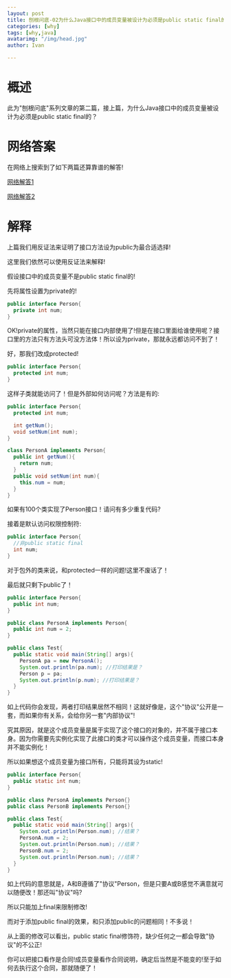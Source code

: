 ```yaml
---
layout: post
title: 刨根问底-02为什么Java接口中的成员变量被设计为必须是public static final的？
categories: [why]
tags: [why,java]
avatarimg: "/img/head.jpg"
author: Ivan

---
```


# 概述

此为"刨根问底"系列文章的第二篇，接上篇，为什么Java接口中的成员变量被设计为必须是public static final的？

# 网络答案

在网络上搜索到了如下两篇还算靠谱的解答!

[网络解答1](http://shaomeng95.iteye.com/blog/998820)

[网络解答2](http://www.xyzws.com/javafaq/why-do-we-have-only-public-static-final-variables-in-interfaces/129)

# 解释

上篇我们用反证法来证明了接口方法设为public为最合适选择!

这里我们依然可以使用反证法来解释!

假设接口中的成员变量不是public static final的!

先将属性设置为private的!

```java
public interface Person{
  private int num;
}
```

OK!private的属性，当然只能在接口内部使用了!但是在接口里面给谁使用呢？接口里的方法只有方法头可没方法体！所以设为private，那就永远都访问不到了！

好，那我们改成protected!

```java
public interface Person{
  protected int num;
}
```

这样子类就能访问了！但是外部如何访问呢？方法是有的:

<!-- more -->

```java
public interface Person{
  protected int num;

  int getNum();
  void setNum(int num);
}

class PersonA implements Person{
  public int getNum(){
    return num;
  }
  public void setNum(int num){
    this.num = num;
  }
}
```

如果有100个类实现了Person接口！请问有多少重复代码?

接着是默认访问权限控制符:

```java
public interface Person{
  //非public static final
  int num;
}
```

对于包外的类来说，和protected一样的问题!这里不废话了！

最后就只剩下public了！

```java
public interface Person{
  public int num;
}

public class PersonA implements Person{
  public int num = 2;
}

public class Test{
  public static void main(String[] args){
    PersonA pa = new PersonA();
    System.out.println(pa.num); //打印结果是？
    Person p = pa;
    System.out.println(p.num); //打印结果是？
  }
}
```

如上代码你会发现，两者打印结果居然不相同！这就好像是，这个"协议"公开是一套，而如果你有关系，会给你另一套"内部协议"!

究其原因，就是这个成员变量是属于实现了这个接口的对象的，并不属于接口本身。因为你需要先实例化实现了此接口的类才可以操作这个成员变量，而接口本身并不能实例化！

所以如果想这个成员变量为接口所有，只能将其设为static!

```java
public interface Person{
  public static int num;
}

public class PersonA implements Person{}
public class PersonB implements Person{}

public class Test{
  public static void main(String[] args){
    System.out.println(Person.num); //结果？
    PersonA.num = 2;
    System.out.println(Person.num); //结果？
    PersonB.num = 2;
    System.out.println(Person.num); //结果？
  }
}
```

如上代码的意思就是，A和B遵循了"协议"Person，但是只要A或B感觉不满意就可以随便改！那还叫"协议"吗?

所以只能加上final来限制修改!

而对于添加public final的效果，和只添加public的问题相同！不多说！

从上面的修改可以看出，public static final修饰符，缺少任何之一都会导致"协议"的不公正!


你可以把接口看作是合同!成员变量看作合同说明，确定后当然是不能变的!至于如何去执行这个合同，那就随便了！
